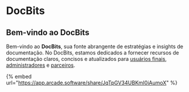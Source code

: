 # DocBits

## Bem-vindo ao DocBits

Bem-vindo ao **DocBits**, sua fonte abrangente de estratégias e insights de documentação. No DocBits, estamos dedicados a fornecer recursos de documentação claros, concisos e atualizados para [usuários finais](readme-1/), [administradores](admin-section/) e [parceiros](partner-section.md).



{% embed url="https://app.arcade.software/share/JqTpGV34UBKmI0iAumoX" %}
